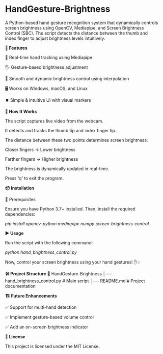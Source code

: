 # HandGesture-Brightness
A Python-based hand gesture recognition system that dynamically controls screen brightness using OpenCV, Mediapipe, and Screen Brightness Control (SBC). The script detects the distance between the thumb and index finger to adjust brightness levels intuitively.

**🚀 Features**

🎥 Real-time hand tracking using Mediapipe

🖐️ Gesture-based brightness adjustment

🔄 Smooth and dynamic brightness control using interpolation

🖥️ Works on Windows, macOS, and Linux

⏹️ Simple & intuitive UI with visual markers

**📌 How It Works**

The script captures live video from the webcam.

It detects and tracks the thumb tip and index finger tip.

The distance between these two points determines screen brightness:

Closer fingers → Lower brightness

Farther fingers → Higher brightness

The brightness is dynamically updated in real-time.

Press 'q' to exit the program.

**📦 Installation**

🔹 Prerequisites

Ensure you have Python 3.7+ installed. Then, install the required dependencies:

_pip install opencv-python mediapipe numpy screen-brightness-control_

**▶️ Usage**

Run the script with the following command:

_python hand_brightness_control.py_

Now, control your screen brightness using your hand gestures! ✋💡

**🛠️ Project Structure**
📂 HandGesture-Brightness
│── hand_brightness_control.py   # Main script
│── README.md                    # Project documentation

**🏗️ Future Enhancements**

✅ Support for multi-hand detection

✅ Implement gesture-based volume control

✅ Add an on-screen brightness indicator

**📜 License**

This project is licensed under the MIT License.
